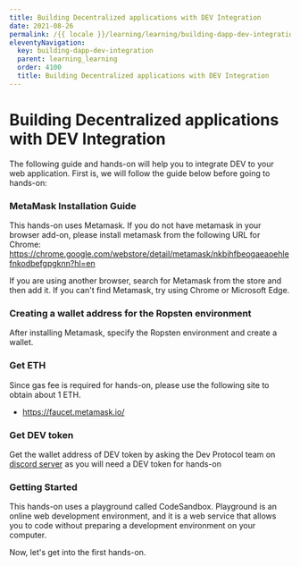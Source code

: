 ```yaml
---
title: Building Decentralized applications with DEV Integration
date: 2021-08-26
permalink: /{{ locale }}/learning/learning/building-dapp-dev-integration/index.html
eleventyNavigation:
  key: building-dapp-dev-integration
  parent: learning_learning
  order: 4100
  title: Building Decentralized applications with DEV Integration
---
```


# Building Decentralized applications with DEV Integration

The following guide and hands-on will help you to integrate DEV to your web application. First is, we will follow the guide below before going to hands-on:

### MetaMask Installation Guide

This hands-on uses Metamask. If you do not have metamask in your browser add-on, please install metamask from the following URL for Chrome: https://chrome.google.com/webstore/detail/metamask/nkbihfbeogaeaoehlefnkodbefgpgknn?hl=en

If you are using another browser, search for Metamask from the store and then add it. If you can't find Metamask, try using Chrome or Microsoft Edge.

### Creating a wallet address for the Ropsten environment

After installing Metamask, specify the Ropsten environment and create a wallet.

### Get ETH

Since gas fee is required for hands-on, please use the following site to obtain about 1 ETH.

- https://faucet.metamask.io/

### Get DEV token

Get the wallet address of DEV token by asking the Dev Protocol team on [discord server](https://discord.gg/VwJp4KM) as you will need a DEV token for hands-on

### Getting Started

This hands-on uses a playground called CodeSandbox. Playground is an online web development environment, and it is a web service that allows you to code without preparing a development environment on your computer.

Now, let's get into the first hands-on.
